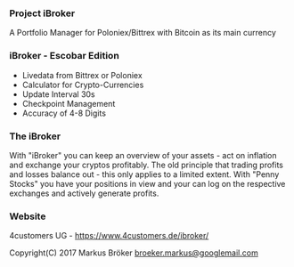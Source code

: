 ### Project iBroker ###

A Portfolio Manager for Poloniex/Bittrex with Bitcoin as its main currency

### iBroker - Escobar Edition ###

* Livedata from Bittrex or Poloniex
* Calculator for Crypto-Currencies
* Update Interval 30s
* Checkpoint Management
* Accuracy of 4-8 Digits

### The iBroker ###

With "iBroker" you can keep an overview of your assets - act on inflation and exchange your cryptos profitably.
The old principle that trading profits and losses balance out - this only applies to a limited extent.
With "Penny Stocks" you have your positions in view and your can log on the respective exchanges and actively generate profits.

### Website ###

4customers UG - https://www.4customers.de/ibroker/

Copyright(C) 2017 Markus Bröker <broeker.markus@googlemail.com>

